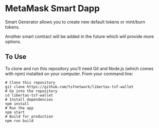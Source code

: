 # MetaMask Smart Dapp

Smart Generator allows you to create new default tokens or mint/burn tokens.

Another smart contract will be added in the future which will provide more options.

## To Use

To clone and run this repository you'll need Git and Node.js (which comes with npm) installed on your computer. From your command line:

```shell
# Clone this repository
git clone https://github.com/tsfnetwork/libertas-tsf-wallet
# Go into the repository
cd libertas-tsf-wallet
# Install dependencies
npm install
# Run the app
npm start
# Build for production
npm run build
```

